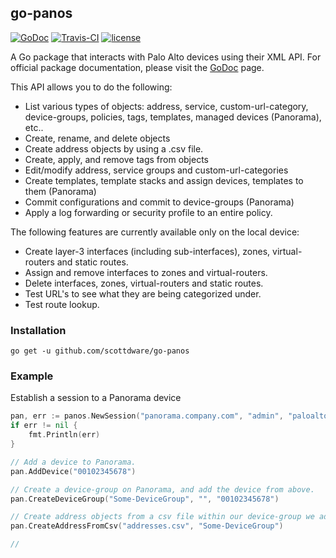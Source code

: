 ## go-panos
[![GoDoc](https://godoc.org/github.com/scottdware/go-panos?status.svg)](https://godoc.org/github.com/scottdware/go-panos) [![Travis-CI](https://travis-ci.org/scottdware/go-panos.svg?branch=master)](https://travis-ci.org/scottdware/go-panos)
[![license](http://img.shields.io/badge/license-MIT-red.svg?style=flat)](https://raw.githubusercontent.com/scottdware/go-panos/master/LICENSE)

A Go package that interacts with Palo Alto devices using their XML API. For official package documentation, please visit the [GoDoc][godoc-go-panos] page.

This API allows you to do the following:

* List various types of objects: address, service, custom-url-category, device-groups, policies, tags, templates, managed devices (Panorama), etc..
* Create, rename, and delete objects
* Create address objects by using a .csv file.
* Create, apply, and remove tags from objects
* Edit/modify address, service groups and custom-url-categories
* Create templates, template stacks and assign devices, templates to them (Panorama)
* Commit configurations and commit to device-groups (Panorama)
* Apply a log forwarding or security profile to an entire policy.

The following features are currently available only on the local device:

* Create layer-3 interfaces (including sub-interfaces), zones, virtual-routers and static routes.
* Assign and remove interfaces to zones and virtual-routers.
* Delete interfaces, zones, virtual-routers and static routes.
* Test URL's to see what they are being categorized under.
* Test route lookup.

### Installation

`go get -u github.com/scottdware/go-panos`

### Example

Establish a session to a Panorama device

```Go
pan, err := panos.NewSession("panorama.company.com", "admin", "paloalto")
if err != nil {
    fmt.Println(err)
}

// Add a device to Panorama.
pan.AddDevice("00102345678")

// Create a device-group on Panorama, and add the device from above.
pan.CreateDeviceGroup("Some-DeviceGroup", "", "00102345678")

// Create address objects from a csv file within our device-group we added above.
pan.CreateAddressFromCsv("addresses.csv", "Some-DeviceGroup")

//
```

[godoc-go-panos]: http://godoc.org/github.com/scottdware/go-panos
[license]: https://github.com/scottdware/go-panos/blob/master/LICENSE

